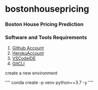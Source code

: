 # bostonhousepricing
### Boston House Pricing Prediction 

### Software and Tools Requirements 

1. [Github Account](https://github.com)
2. [HerokuAccount](https://heroku.com)
3. [VSCodeIDE](https://code.visualstudio.com/)
4. [GitCLI](https://git-scm.com/book/en/v2/getting-started-The-Command-Line)

create a new environment 

''''
conda create -p venv python==3.7 -y
''''